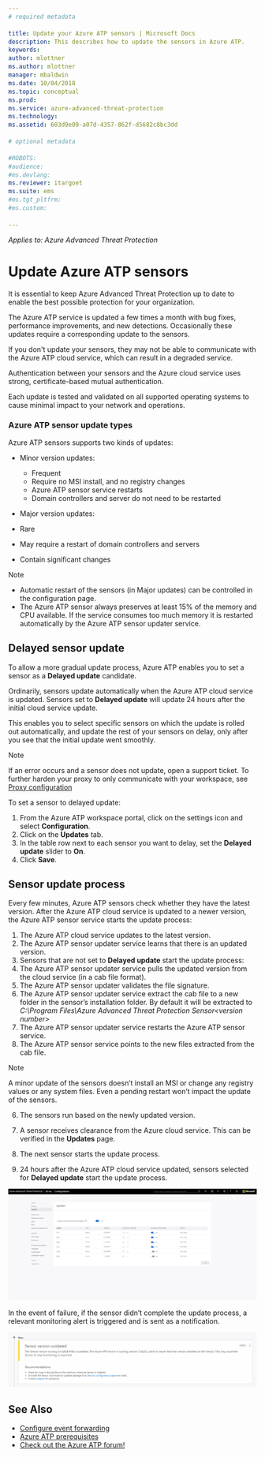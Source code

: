 ```yaml
---
# required metadata

title: Update your Azure ATP sensors | Microsoft Docs
description: This describes how to update the sensors in Azure ATP.
keywords:
author: mlottner
ms.author: mlottner
manager: mbaldwin
ms.date: 10/04/2018
ms.topic: conceptual
ms.prod:
ms.service: azure-advanced-threat-protection
ms.technology:
ms.assetid: 603d9e09-a07d-4357-862f-d5682c8bc3dd

# optional metadata

#ROBOTS:
#audience:
#ms.devlang:
ms.reviewer: itargoet
ms.suite: ems
#ms.tgt_pltfrm:
#ms.custom:

---
```


*Applies to: Azure Advanced Threat Protection*


# Update Azure ATP sensors
It is essential to keep Azure Advanced Threat Protection up to date to enable the best possible protection for your organization.

The Azure ATP service is updated a few times a month with bug fixes, performance improvements, and new detections. Occasionally these updates require a corresponding update to the sensors. 

If you don't update your sensors, they may not be able to communicate with the Azure ATP cloud service, which can result in a degraded service. 

Authentication between your sensors and the Azure cloud service uses strong, certificate-based mutual authentication. 

Each update is tested and validated on all supported operating systems to cause minimal impact to your network and operations.

### Azure ATP sensor update types	

Azure ATP sensors supports two kinds of updates:
- Minor version updates: 
  -	Frequent 
  - Require no MSI install, and no registry changes
  - Azure ATP sensor service restarts
  - Domain controllers and server do not need to be restarted

- Major version updates:
 - Rare
 - May require a restart of domain controllers and servers
 - Contain significant changes 

> [!NOTE]
>- Automatic restart of the sensors (in Major updates) can be controlled in the configuration page. 
> - The Azure ATP sensor always preserves at least 15% of the memory and CPU available. If the service consumes too much memory it is restarted automatically by the Azure ATP sensor updater service.

## Delayed sensor update
To allow a more gradual update process, Azure ATP enables you to set a sensor as a **Delayed update** candidate. 

Ordinarily, sensors update automatically when the Azure ATP cloud service is updated. Sensors set to **Delayed update** will update 24 hours after the initial cloud service update.

This enables you to select specific sensors on which the update is rolled out automatically, and update the rest of your sensors on delay, only after you see that the initial update went smoothly.

> [!NOTE]
> If an error occurs and a sensor does not update, open a support ticket. To further harden your proxy to only communicate with your workspace, see [Proxy configuration](configure-proxy.md)

To set a sensor to delayed update:

1. From the Azure ATP workspace portal, click on the settings icon and select **Configuration**.
2. Click on the **Updates** tab.
3. In the table row next to each sensor you want to delay, set the **Delayed update** slider to **On**.
4. Click **Save**.
 
## Sensor update process

Every few minutes, Azure ATP sensors check whether they have the latest version. After the Azure ATP cloud service is updated to a newer version, the Azure ATP sensor service starts the update process:

1. The Azure ATP cloud service updates to the latest version.
2. The Azure ATP sensor updater service learns that there is an updated version.
3. Sensors that are not set to **Delayed update** start the update process:
  1. The Azure ATP sensor updater service pulls the updated version from the cloud service (in a cab file format).
  2. The Azure ATP sensor updater validates the file signature.
  3. The Azure ATP sensor updater service extract the cab file to a new folder in the sensor’s installation folder. By default it will be extracted to *C:\Program Files\Azure Advanced Threat Protection Sensor\<version number>*
  4. The Azure ATP sensor updater service restarts the Azure ATP sensor service.
  5. The Azure ATP sensor service points to the new files extracted from the cab file.
  > [!NOTE]
  >A minor update of the sensors doesn’t install an MSI or change any registry values or any system files. Even a pending restart won’t impact the update of the sensors. 
  6. The sensors run based on the newly updated version.
  7. A sensor receives clearance from the Azure cloud service. This can be verified in the **Updates** page.
  8. The next sensor starts the update process. 

4. 24 hours after the Azure ATP cloud service updated, sensors selected for **Delayed update** start the update process.

![sensor update](./media/sensor-update.png)


In the event of failure, if the sensor didn’t complete the update process, a relevant monitoring alert is triggered and is sent as a notification.

![sensor outdated](./media/sensor-outdated.png)


## See Also

- [Configure event forwarding](configure-event-forwarding.md)
- [Azure ATP prerequisites](atp-prerequisites.md)
- [Check out the Azure ATP forum!](https://aka.ms/azureatpcommunity)